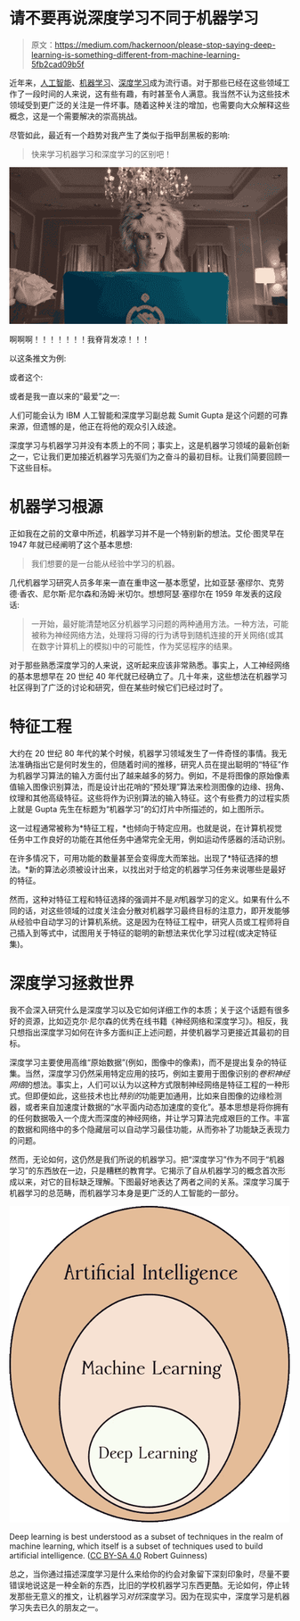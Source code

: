 # 请不要再说深度学习不同于机器学习

> 原文：<https://medium.com/hackernoon/please-stop-saying-deep-learning-is-something-different-from-machine-learning-5fb2cad09b5f>

近年来，[人工智能](https://towardsdatascience.com/what-is-artificial-intelligence-part-1-75a6de110141)、[机器学习](https://hackernoon.com/tagged/machine-learning)、[深度学习](https://hackernoon.com/tagged/deep-learning)成为流行语。对于那些已经在这些领域工作了一段时间的人来说，这有些有趣，有时甚至令人满意。我当然不认为这些技术领域受到更广泛的关注是一件坏事。随着这种关注的增加，也需要向大众解释这些概念，这是一个需要解决的崇高挑战。

尽管如此，最近有一个趋势对我产生了类似于指甲刮黑板的影响:

> 快来学习机器学习和深度学习的区别吧！

![](img/7df503b4cb3957728f47944418b1ff0d.png)

啊啊啊！！！！！！！我脊背发凉！！！

以这条推文为例:

或者这个:

或者是我一直以来的“最爱”之一:

人们可能会认为 IBM 人工智能和深度学习副总裁 Sumit Gupta 是这个问题的可靠来源，但遗憾的是，他正在将他的观众引入歧途。

深度学习与机器学习并没有本质上的不同；事实上，这是机器学习领域的最新创新之一，它让我们更加接近机器学习先驱们为之奋斗的最初目标。让我们简要回顾一下这些目标。

# 机器学习根源

正如我在之前的文章中所述，机器学习并不是一个特别新的想法。艾伦·图灵早在 1947 年就已经阐明了这个基本思想:

> 我们想要的是一台能从经验中学习的机器。

几代机器学习研究人员多年来一直在重申这一基本愿望，比如亚瑟·塞缪尔、克劳德·香农、尼尔斯·尼尔森和汤姆·米切尔。想想阿瑟·塞缪尔在 1959 年发表的这段话:

> 一开始，最好能清楚地区分机器学习问题的两种通用方法。一种方法，可能被称为神经网络方法，处理将习得的行为诱导到随机连接的开关网络(或其在数字计算机上的模拟)中的可能性，作为奖惩程序的结果。

对于那些熟悉深度学习的人来说，这听起来应该非常熟悉。事实上，人工神经网络的基本思想早在 20 世纪 40 年代就已经确立了。几十年来，这些想法在机器学习社区得到了广泛的讨论和研究，但在某些时候它们已经过时了。

# 特征工程

大约在 20 世纪 80 年代的某个时候，机器学习领域发生了一件奇怪的事情。我无法准确指出它是何时发生的，但随着时间的推移，研究人员在提出聪明的“特征”作为机器学习算法的输入方面付出了越来越多的努力。例如，不是将图像的原始像素值输入图像识别算法，而是设计出花哨的“预处理”算法来检测图像的边缘、拐角、纹理和其他高级特征。这些将作为识别算法的输入特征。这个有些费力的过程实质上就是 Gupta 先生在标题为“机器学习”的幻灯片中所描述的，如上图所示。

这一过程通常被称为*特征工程，*也倾向于特定应用。也就是说，在计算机视觉任务中工作良好的功能在其他任务中通常完全无用，例如运动传感器的活动识别。

在许多情况下，可用功能的数量甚至会变得庞大而笨拙。出现了*特征选择的想法。*新的算法必须被设计出来，以找出对于给定的机器学习任务来说哪些是最好的特征。

然而，这种对特征工程和特征选择的强调并不是*对*机器学习的定义。如果有什么不同的话，对这些领域的过度关注会分散对机器学习最终目标的注意力，即开发能够从经验中自动学习的计算机系统。这是因为在特征工程中，研究人员或工程师将自己插入到等式中，试图用关于特征的聪明的新想法来优化学习过程(或决定特征集)。

# 深度学习拯救世界

我不会深入研究什么是深度学习以及它如何详细工作的本质；关于这个话题有很多好的资源，比如迈克尔·尼尔森的优秀在线书籍《神经网络和深度学习》。相反，我只想指出深度学习如何在许多方面纠正上述问题，并使机器学习更接近其最初的目标。

深度学习主要使用高维“原始数据”(例如，图像中的像素)，而不是提出复杂的特征集。当然，深度学习仍然采用特定应用的技巧，例如主要用于图像识别的*卷积神经网络*的想法。事实上，人们可以认为以这种方式限制神经网络是特征工程的一种形式。但即便如此，这些技术也比*特别的*功能更加通用，比如来自图像的边缘检测器，或者来自加速度计数据的“水平面内动态加速度的变化”。基本思想是将你拥有的任何数据吸入一个庞大而深度的神经网络，并让学习算法完成艰巨的工作。丰富的数据和网络中的多个隐藏层可以自动学习最佳功能，从而弥补了功能缺乏表现力的问题。

然而，无论如何，这仍然是我们所说的机器学习。把“深度学习”作为不同于“机器学习”的东西放在一边，只是糟糕的教育学。它揭示了自从机器学习的概念首次形成以来，对它的目标缺乏理解。下图最好地表达了两者之间的关系。深度学习属于机器学习的总范畴，而机器学习本身是更广泛的人工智能的一部分。

![](img/ed7224ef9e9bf29d89a99c425e7de6a1.png)

Deep learning is best understood as a subset of techniques in the realm of machine learning, which itself is a subset of techniques used to build artificial intelligence. ([CC BY-SA 4.0](https://creativecommons.org/licenses/by-sa/4.0/) Robert Guinness)

总之，当你通过描述深度学习是什么来给你的约会对象留下深刻印象时，尽量不要错误地说这是一种全新的东西，比旧的学校机器学习东西更酷。无论如何，停止转发那些无意义的推文，让机器学习*对抗*深度学习。因为在现实中，深度学习是机器学习失去已久的朋友之一。